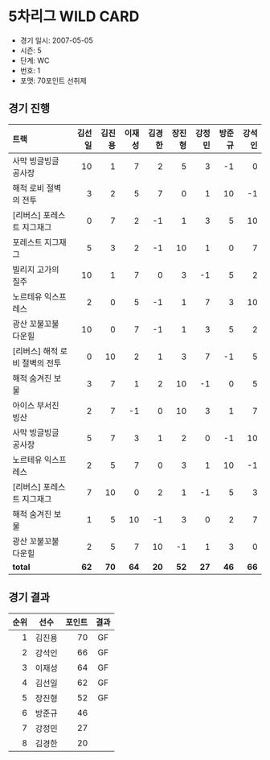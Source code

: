 # 5차리그 WILD CARD

- 경기 일시: 2007-05-05
- 시즌: 5
- 단계: WC
- 번호: 1
- 포맷: 70포인트 선취제





## 경기 진행

| 트랙 | 김선일 | 김진용 | 이재성 | 김경한 | 장진형 | 강정민 | 방준규 | 강석인 |
|:---|---:|---:|---:|---:|---:|---:|---:|---:|
| 사막 빙글빙글 공사장 | 10 | 1 | 7 | 2 | 5 | 3 | -1 | 0 |
| 해적 로비 절벽의 전투 | 3 | 2 | 5 | 7 | 0 | 1 | 10 | -1 |
| [리버스] 포레스트 지그재그 | 0 | 7 | 2 | -1 | 1 | 3 | 5 | 10 |
| 포레스트 지그재그 | 5 | 3 | 2 | -1 | 10 | 1 | 0 | 7 |
| 빌리지 고가의 질주 | 10 | 1 | 7 | 0 | 3 | -1 | 5 | 2 |
| 노르테유 익스프레스 | 2 | 0 | 5 | -1 | 1 | 7 | 3 | 10 |
| 광산 꼬불꼬불 다운힐 | 10 | 0 | 7 | -1 | 1 | 3 | 5 | 2 |
| [리버스] 해적 로비 절벽의 전투 | 0 | 10 | 2 | 1 | 3 | 7 | -1 | 5 |
| 해적 숨겨진 보물 | 3 | 7 | 1 | 2 | 10 | -1 | 0 | 5 |
| 아이스 부서진 빙산 | 2 | 7 | -1 | 0 | 10 | 3 | 1 | 7 |
| 사막 빙글빙글 공사장 | 5 | 7 | 3 | 1 | 2 | 0 | -1 | 10 |
| 노르테유 익스프레스 | 2 | 5 | 7 | 0 | 3 | 1 | 10 | -1 |
| [리버스] 포레스트 지그재그 | 7 | 10 | 0 | 2 | 1 | -1 | 5 | 3 |
| 해적 숨겨진 보물 | 1 | 5 | 10 | -1 | 3 | 0 | 2 | 7 |
| 광산 꼬불꼬불 다운힐 | 2 | 5 | 7 | 10 | -1 | 1 | 3 | 0 |
| __total__ | __62__ | __70__ | __64__ | __20__ | __52__ | __27__ | __46__ | __66__ |




## 경기 결과

| 순위 | 선수 | 포인트 | 결과 |
|---:|:---:|---:|:---:|
| 1 | 김진용 | 70 | GF |
| 2 | 강석인 | 66 | GF |
| 3 | 이재성 | 64 | GF |
| 4 | 김선일 | 62 | GF |
| 5 | 장진형 | 52 | GF |
| 6 | 방준규 | 46 |  |
| 7 | 강정민 | 27 |  |
| 8 | 김경한 | 20 |  |

